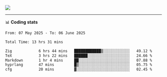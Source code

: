 <picture>
  <source
  srcset="https://github-readme-stats.vercel.app/api?username=sant0s12&show_icons=true&theme=dark"
  media="(prefers-color-scheme: dark)"
  />
  <source
  srcset="https://github-readme-stats.vercel.app/api?username=sant0s12&show_icons=true"
  media="(prefers-color-scheme: light)"
  />
  <img src="https://github-readme-stats.vercel.app/api?username=sant0s12&show_icons=true" />
</picture>

---

📊 **Coding stats**

<!--START_SECTION:waka-->

```txt
From: 07 May 2025 - To: 06 June 2025

Total Time: 13 hrs 31 mins

Zig            6 hrs 44 mins   ████████████▒░░░░░░░░░░░░   49.12 %
TeX            3 hrs 22 mins   ██████░░░░░░░░░░░░░░░░░░░   24.66 %
Markdown       1 hr 4 mins     ██░░░░░░░░░░░░░░░░░░░░░░░   07.88 %
hyprlang       47 mins         █▒░░░░░░░░░░░░░░░░░░░░░░░   05.75 %
cfg            20 mins         ▓░░░░░░░░░░░░░░░░░░░░░░░░   02.45 %
```

<!--END_SECTION:waka-->
